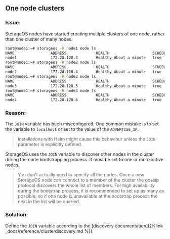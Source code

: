 ## One node clusters 

### Issue: 
StorageOS nodes have started creating multiple clusters of one node, rather
than one cluster of many nodes.

```bash
root@node1:~# storageos -H node1 node ls
NAME                ADDRESS             HEALTH                   SCHEDULER           VOLUMES             TOTAL
node1               172.28.128.3        Healthy About a minute   true                M: 0, R: 0          8.699GiB
root@node1:~# storageos -H node2 node ls 
NAME                ADDRESS             HEALTH                   SCHEDULER           VOLUMES             TOTAL
node2               172.28.128.4        Healthy About a minute   true                M: 0, R: 0          8.699GiB
root@node1:~# storageos -H node3 node ls 
NAME                ADDRESS             HEALTH                   SCHEDULER           VOLUMES             TOTAL
node3               172.28.128.5        Healthy About a minute   true                M: 0, R: 0          8.699GiB
root@node1:~# storageos -H node4 node ls 
NAME                ADDRESS             HEALTH                   SCHEDULER           VOLUMES             TOTAL
node4               172.28.128.6        Healthy About a minute   true                M: 0, R: 0          8.699GiB
```

### Reason:

The `JOIN` variable has been misconfigured. One common mistake is to set the
variable to `localhost` or set to the value of the `ADVERTISE_IP`.

> Installations with Helm might cause this behaviour unless the `JOIN` parameter
> is explicitly defined.

StorageOS uses the `JOIN` variable to discover other nodes in the cluster during
the node bootstrapping process. It must be set to one or more active nodes. 

> You don't actually need to specify all the nodes. Once a new StorageOS node
> can connect to a member of the cluster the gossip protocol discovers the
> whole list of members. For high availability during the bootstrap process, it
> is recommended to set up as many as possible, so if one node is unavailable
> at the bootstrap process the next in the list will be queried.

### Solution:
Define the `JOIN` variable according to the [discovery documentation]({%link
_docs/reference/clusterdiscovery.md %}).
